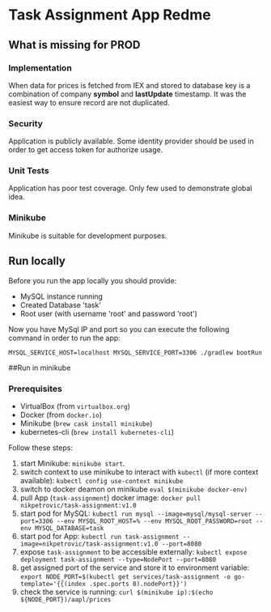 # Task Assignment App Redme

## What is missing for PROD

### Implementation
When data for prices is fetched from IEX and stored to database key is a combination of company **symbol** and **lastUpdate** timestamp. It was the easiest way to ensure record are not duplicated.

### Security
Application is publicly available. Some identity provider should be used in order to get access token for authorize usage.

### Unit Tests
Application has poor test coverage. Only few used to demonstrate global idea.

### Minikube
Minikube is suitable for development purposes.

## Run locally
Before you run the app locally you should provide:
- MySQL instance running
- Created Database 'task'
- Root user (with username 'root' and password 'root')

Now you have MySql IP and port so you can execute the following command in order to run the app:
 
`MYSQL_SERVICE_HOST=localhost MYSQL_SERVICE_PORT=3306 ./gradlew bootRun`

##Run in minikube

### Prerequisites
- VirtualBox (from `virtualbox.org`)
- Docker (from `docker.io`)
- Minikube (`brew cask install minikube`)
- kubernetes-cli (`brew install kubernetes-cli`)

Follow these steps:
1. start Minikube: 
`minikube start`.
2. switch context to use minikube to interact with `kubectl` (if more context available): 
`kubectl config use-context minikube`
3. switch to docker deamon on minikube
`eval $(minikube docker-env)`
4. pull App (`task-assignment`) docker image:
`docker pull nikpetrovic/task-assignment:v1.0`
5. start pod for MySQL:
`kubectl run mysql --image=mysql/mysql-server --port=3306 --env MYSQL_ROOT_HOST=% --env MYSQL_ROOT_PASSWORD=root --env MYSQL_DATABASE=task`
6. start pod for App:
`kubectl run task-assignment --image=nikpetrovic/task-assignment:v1.0 --port=8080`
7. expose `task-assignment` to be accessible externally:
`kubectl expose deployment task-assignment --type=NodePort --port=8080`
8. get assigned port of the service and store it to environment variable:
`export NODE_PORT=$(kubectl get services/task-assignment -o go-template='{{(index .spec.ports 0).nodePort}}')`
9. check the service is running:
`curl $(minikube ip):$(echo ${NODE_PORT})/aapl/prices`
